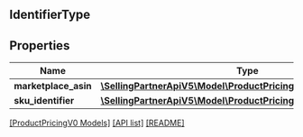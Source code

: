 ## IdentifierType

## Properties

Name | Type | Description | Notes
------------ | ------------- | ------------- | -------------
**marketplace_asin** | [**\SellingPartnerApiV5\Model\ProductPricingV0\ASINIdentifier**](ASINIdentifier.md) |  |
**sku_identifier** | [**\SellingPartnerApiV5\Model\ProductPricingV0\SellerSKUIdentifier**](SellerSKUIdentifier.md) |  | [optional]

[[ProductPricingV0 Models]](../) [[API list]](../../Api) [[README]](../../../README.md)
